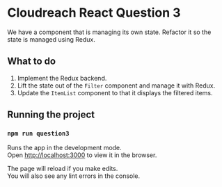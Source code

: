 # Cloudreach React Question 3

We have a component that is managing its own state. Refactor it so the state is managed using Redux.

## What to do

1. Implement the Redux backend.
2. Lift the state out of the `Filter` component and manage it with Redux.
3. Update the `ItemList` component to that it displays the filtered items.

## Running the project

### `npm run question3`

Runs the app in the development mode.<br>
Open [http://localhost:3000](http://localhost:3000) to view it in the browser.

The page will reload if you make edits.<br>
You will also see any lint errors in the console.

